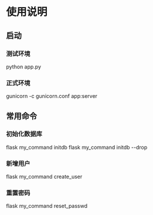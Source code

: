 # 使用说明

## 启动
### 测试环境
python app.py

### 正式环境
gunicorn -c gunicorn.conf app:server


## 常用命令
### 初始化数据库
flask my_command initdb
flask my_command initdb --drop

### 新增用户
flask my_command create_user

### 重置密码
flask my_command reset_passwd